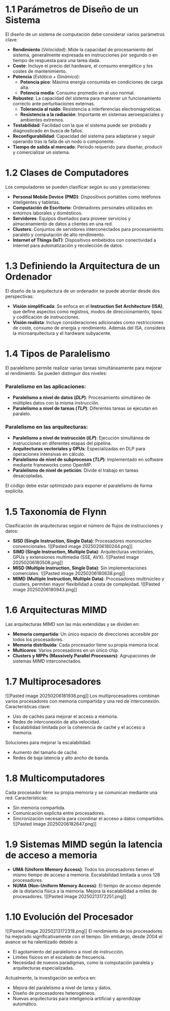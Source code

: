 # 1.1 Parámetros de Diseño de un Sistema
El diseño de un sistema de computación debe considerar varios parámetros clave:

- **Rendimiento** (_Velocidad_): Mide la capacidad de procesamiento del sistema, generalmente expresada en instrucciones por segundo o en tiempo de respuesta para una tarea dada.
- **Coste**: Incluye el precio del hardware, el consumo energético y los costes de mantenimiento.
- **Potencia** (_Estática + Dinámica_):
    - **Potencia pico**: Máxima energía consumida en condiciones de carga alta.
    - **Potencia media**: Consumo promedio en el uso normal.
- **Robustez**: La capacidad del sistema para mantener un funcionamiento correcto ante perturbaciones externas.
    - **Tolerancia al ruido**: Resistencia a interferencias electromagnéticas.
    - **Resistencia a la radiación**: Importante en sistemas aeroespaciales y ambientes extremos.
- **Testabilidad**: Facilidad con la que el sistema puede ser probado y diagnosticado en busca de fallos.
- **Reconfigurabilidad**: Capacidad del sistema para adaptarse y seguir operando tras la falla de un nodo o componente.
- **Tiempo de salida al mercado**: Período requerido para diseñar, producir y comercializar un sistema.

# 1.2 Clases de Computadores
Los computadores se pueden clasificar según su uso y prestaciones:

- **Personal Mobile Device (PMD)**: Dispositivos portátiles como teléfonos inteligentes y tabletas.
- **Computación de Escritorio**: Ordenadores personales utilizados en entornos laborales y domésticos.
- **Servidores**: Equipos diseñados para proveer servicios y almacenamiento de datos a clientes en una red.
- **Clusters**: Conjuntos de servidores interconectados para procesamiento paralelo y computación de alto rendimiento.
- **Internet of Things (IoT)**: Dispositivos embebidos con conectividad a Internet para automatización y recolección de datos.

# 1.3 Definiendo la Arquitectura de un Ordenador
El diseño de la arquitectura de un ordenador se puede abordar desde dos perspectivas:

- **Visión simplificada**: Se enfoca en el **Instruction Set Architecture (ISA)**, que define aspectos como registros, modos de direccionamiento, tipos y codificación de instrucciones.
- **Visión realista**: Incluye consideraciones adicionales como restricciones de coste, consumo de energía y rendimiento. Además del ISA, considera la microarquitectura y el hardware subyacente.

# 1.4 Tipos de Paralelismo
El paralelismo permite realizar varias tareas simultáneamente para mejorar el rendimiento. Se pueden distinguir dos niveles:
### Paralelismo en las aplicaciones:

- **Paralelismo a nivel de datos (_DLP_)**: Procesamiento simultáneo de múltiples datos con la misma instrucción.
- **Paralelismo a nivel de tareas (_TLP_)**: Diferentes tareas se ejecutan en paralelo.

### Paralelismo en las arquitecturas:

- **Paralelismo a nivel de instrucción (_ILP_)**: Ejecución simultánea de instrucciones en diferentes etapas del pipeline.
- **Arquitecturas vectoriales y GPUs**: Especializadas en DLP para operaciones intensivas en cálculo.
- **Paralelismo de nivel de subprocesos (_TLP_)**: Implementado en software mediante frameworks como OpenMP.
- **Paralelismo de nivel de petición**: Divide el trabajo en tareas desacopladas.

El código debe estar optimizado para exponer el paralelismo de forma explícita.

# 1.5 Taxonomía de Flynn

Clasificación de arquitecturas según el número de flujos de instrucciones y datos:

- **SISD (Single Instruction, Single Data)**: Procesadores mononúcleo convencionales.
 ![[Pasted image 20250206180244.png]]
- **SIMD (Single Instruction, Multiple Data)**: Arquitecturas vectoriales, GPUs y extensiones multimedia (SSE, AVX).
![[Pasted image 20250206180508.png]]
- **MISD (Multiple Instruction, Single Data)**: Sin implementaciones comerciales.
![[Pasted image 20250206180638.png]]
- **MIMD (Multiple Instruction, Multiple Data)**: Procesadores multinúcleo y clusters, permiten mayor flexibilidad a costa de complejidad.
 ![[Pasted image 20250206180943.png]]

# 1.6 Arquitecturas MIMD
Las arquitecturas MIMD son las más extendidas y se dividen en:

- **Memoria compartida**: Un único espacio de direcciones accesible por todos los procesadores.
- **Memoria distribuida**: Cada procesador tiene su propia memoria local.
- **Multicores**: Varios procesadores en un único chip.
- **Clusters y MPPs (Massively Parallel Processors)**: Agrupaciones de sistemas MIMD interconectados.
# 1.7 Multiprocesadores
![[Pasted image 20250206181938.png]]
Los multiprocesadores combinan varios procesadores con memoria compartida y una red de interconexión. Características clave:

- Uso de cachés para mejorar el acceso a memoria.
- Redes de interconexión de alta velocidad.
- Escalabilidad limitada por la coherencia de caché y el acceso a memoria.

Soluciones para mejorar la escalabilidad:

- Aumento del tamaño de caché.
- Redes de baja latencia y alto ancho de banda.

# 1.8 Multicomputadores
Cada procesador tiene su propia memoria y se comunican mediante una red. Características:

- Sin memoria compartida.
- Comunicación explícita entre procesadores.
- Sincronización necesaria para coordinar el acceso a datos compartidos.
![[Pasted image 20250206182647.png]]
# 1.9 Sistemas MIMD según la latencia de acceso a memoria
- **UMA (Uniform Memory Access)**: Todos los procesadores tienen el mismo tiempo de acceso a memoria. Escalabilidad limitada a unos 128 procesadores.
- **NUMA (Non-Uniform Memory Access)**: El tiempo de acceso depende de la distancia física a la memoria. Mejora la escalabilidad a miles de procesadores.
![[Pasted image 20250213172251.png]]
# 1.10 Evolución del Procesador
![[Pasted image 20250213172318.png]]
El rendimiento de los procesadores ha mejorado significativamente con el tiempo. Sin embargo, desde 2004 el avance se ha ralentizado debido a:

- El agotamiento del paralelismo a nivel de instrucción.
- Límites físicos en el escalado de frecuencia.
- Necesidad de nuevos paradigmas, como la computación paralela y arquitecturas especializadas.

Actualmente, la investigación se enfoca en:

- Mejora del paralelismo a nivel de tarea y datos.
- Diseño de procesadores heterogéneos.
- Nuevas arquitecturas para inteligencia artificial y aprendizaje automático.


